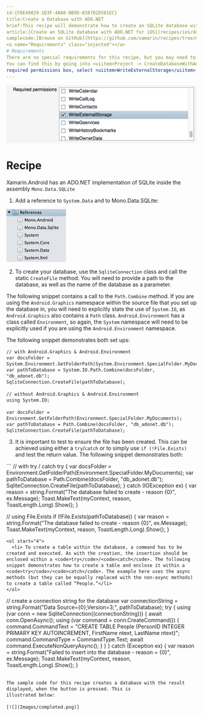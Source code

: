```yaml
---
id:{F8E49029-1D3F-4A60-BB9D-B38702D501EC}
title:Create a Database with ADO.NET  
brief:This recipe will demonstrate how to create an SQLite database with ADO.NET.
article:[Create an SQLite database with ADO.NET for iOS](recipes/ios/data/sqlite/create_a_database_with_ado.net)
samplecode:[Browse on GitHub](https://github.com/xamarin/recipes/tree/master/android/data/databases/adonet)  
<a name="Requirements" class="injected"></a>
# Requirements
There are no special requirements for this recipe, but you may need to set the correct permission if you have your phone set to save applications, or data, to the SDCard.
You can find this by going into <uiitem>Project -> CreateDatabaseWithAdoNet Options -> Android Application</uiitem>. In the
required permissions box, select <uiitem>WriteExternalStorage</uiitem>, as illustrated below:
---
```


![](Images/permissions.png)


<a name="Recipe" class="injected"></a>


# Recipe

Xamarin.Android has an ADO.NET implementation of SQLite inside the assembly
`Mono.Data.SQLite`

1. Add a reference to `System.Data` and to Mono.Data.SQLite:

 ![](Images/References.png)

2. To create your database, use the `SqliteConnection` class and call the static `CreateFile` method.
You will need to provide a path to the database, as well as the name of the database as a parameter.

The following snippet contains a call to the `Path.Combine` method.
If you are using the `Android.Graphics` namespace within the source file that you set up the database in, you will
need to explicitly state the use of `System.IO`, as `Android.Graphics` also contains a `Path` class. `Android.Environment`
has a class called `Environment`, so again, the `System` namespace will need to be explicitly used if you are using the
`Android.Environment` namespace.

The following snippet demonstrates both set ups:

```
// with Android.Graphics & Android.Environment
var docsFolder = System.Environment.GetFolderPath(System.Environment.SpecialFolder.MyDocuments);
var pathToDatabase = System.IO.Path.Combine(docsFolder, "db_adonet.db");
SqliteConnection.CreateFile(pathToDatabase);

// without Android.Graphics & Android.Environment
using System.IO;

var docsFolder = Environment.GetFolderPath(Environment.SpecialFolder.MyDocuments);
var pathToDatabase = Path.Combine(docsFolder, "db_adonet.db");
SqliteConnection.CreateFile(pathToDatabase);
```
<ol start="3">
  <li> It is important to test to ensure the file has been created. This can be achieved using either a <code>try</code>/<code>catch</code> or to simply use <code>if (!File.Exists)</code> and test the return value. The following snippet demonstrates both:</li>
</ol>
```
// with try / catch
try
{
    var docsFolder = Environment.GetFolderPath(Environment.SpecialFolder.MyDocuments);
    var pathToDatabase = Path.Combine(docsFolder, "db_adonet.db");
    SqliteConnection.CreateFile(pathToDatabase);
}
catch (IOException ex)
{
    var reason = string.Format("The database failed to create - reason {0}", ex.Message);
    Toast.MakeText(myContext, reason, ToastLength.Long).Show();
}

// using File.Exists
if (!File.Exists(pathToDatabase))
{
    var reason = string.Format("The database failed to create - reason {0}", ex.Message);
    Toast.MakeText(myContext, reason, ToastLength.Long).Show();
}
```
<ol start="4">
  <li> To create a table within the database, a command has to be created and executed. As with the creation, the insertion should be enclosed within a <code>try</code>/<code>catch</code>. The following snippet demonstrates how to create a table and enclose it within a <code>try</code>/<code>catch</code>. The example here uses the async methods (but they can be equally replaced with the non-async methods) to create a table called “People.”</li>
</ol>

```
// create a connection string for the database
var connectionString = string.Format("Data Source={0};Version=3;", pathToDatabase);
            try
{
    using (var conn = new SqliteConnection((connectionString)))
    {
        await conn.OpenAsync();
        using (var command = conn.CreateCommand())
        {
            command.CommandText = "CREATE TABLE People (PersonID INTEGER PRIMARY KEY AUTOINCREMENT, FirstName ntext, LastName ntext)";
            command.CommandType = CommandType.Text;
            await command.ExecuteNonQueryAsync();
        }
    }
}
catch (Exception ex)
{
    var reason = string.Format("Failed to insert into the database - reason = {0}", ex.Message);
    Toast.MakeText(myContext, reason, ToastLength.Long).Show();
}
```

The sample code for this recipe creates a database with the result displayed, when the button is pressed. This is
illustrated below:

[![](Images/completed.png)]